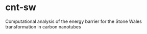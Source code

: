 # cnt-sw
Computational analysis of the energy barrier for the Stone Wales transformation in carbon nanotubes
